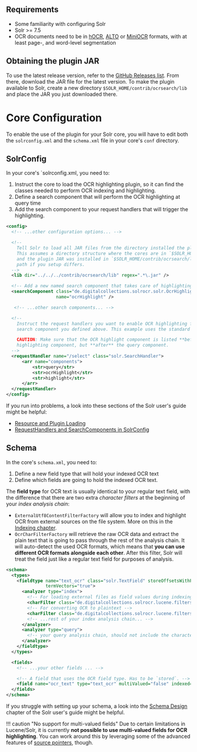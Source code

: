 ## Requirements
- Some familiarity with configuring Solr
- Solr >= 7.5
- OCR documents need to be in [hOCR](formats.md#hocr), [ALTO](formats.md#alto)
  or [MiniOCR](formats.md#miniocr) formats, with at least page-, and word-level
  segmentation

## Obtaining the plugin JAR

To use the latest release version, refer to the [GitHub Releases list](https://github.com/dbmdz/solr-ocrhighlighting/releases). From there, download the JAR file for the latest version.
To make the plugin available to Solr, create a new directory `$SOLR_HOME/contrib/ocrsearch/lib` and place the JAR you just downloaded there.


# Core Configuration

To enable the use of the plugin for your Solr core, you will have to edit
both the `solrconfig.xml` and the `schema.xml` file in your core's `conf` directory.

## SolrConfig

In your core's `solrconfig.xml, you need to:

1. Instruct the core to load the OCR highlighting plugin, so it can find the classes
   needed to perform OCR indexing and highlighting.
2. Define a search component that will perform the OCR highlighting at query time
3. Add the search component to your request handlers that will trigger the highlighting.


```xml
<config>
  <!-- ...other configuration options... -->

  <!--
    Tell Solr to load all JAR files from the directory installed the plugin to. 
    This assumes a directory structure where the cores are in `$SOLR_HOME/server/solr/$CORE`
    and the plugin JAR was installed in `$SOLR_HOME/contrib/ocrsearch/lib`. Adjust the
    path if you setup differs.
  -->
  <lib dir="../../../contrib/ocrsearch/lib" regex=".*\.jar" />

  <!-- Add a new named search component that takes care of highlighting OCR field values. -->
  <searchComponent class="de.digitalcollections.solrocr.solr.OcrHighlightComponent"
                   name="ocrHighlight" />

   <!-- ...other search components... -->

  <!--
    Instruct the request handlers you want to enable OCR highlighting for to include the
    search component you defined above. This example uses the standard /select handler.

    CAUTION: Make sure that the OCR highlight component is listed **before** the standard
    highlighting component, but **after** the query component.
  -->
  <requestHandler name="/select" class="solr.SearchHandler">
      <arr name="components">
          <str>query</str>
          <str>ocrHighlight</str>
          <str>highlight</str>
      </arr>
  </requestHandler>
</config>
```

If you run into problems, a look into these sections of the Solr user's guide might be helpful:

- [Resource and Plugin Loading](https://lucene.apache.org/solr/guide/8_1/resource-and-plugin-loading.html)
- [RequestHandlers and SearchComponents in SolrConfig](https://lucene.apache.org/solr/guide/8_1/requesthandlers-and-searchcomponents-in-solrconfig.html)


## Schema

In the core's `schema.xml`, you need to:

1. Define a new field type that will hold your indexed OCR text
2. Define which fields are going to hold the indexed OCR text.

The **field type** for OCR text is usually identical to your regular text field, with the
difference that there are two extra *character filters* at the beginning of your *index analysis chain*:
  - `ExternalUtf8ContentFilterFactory` will allow you to index and highlight OCR from external
    sources on the file system. More on this in the [Indexing chapter](./indexing.md).
  - `OcrCharFilterFactory` will retrieve the raw OCR data and extract the plain text that is
    going to pass through the rest of the analysis chain. It will auto-detect the used OCR
    formats, which means that **you can use different OCR formats alongside each other**.
    After this filter, Solr will treat the field just like a regular text field for purposes
    of analysis.

```xml
<schema>
  <types>
    <fieldtype name="text_ocr" class="solr.TextField" storeOffsetsWithPositions="true" 
               termVectors="true">
      <analyzer type="index">
        <!-- For loading external files as field values during indexing -->
        <charFilter class="de.digitalcollections.solrocr.lucene.filters.ExternalUtf8ContentFilterFactory" />
        <!-- For converting OCR to plaintext -->
        <charFilter class="de.digitalcollections.solrocr.lucene.filters.OcrCharFilterFactory" />
        <!-- ...rest of your index analysis chain... -->
      </analyzer>
      <analyzer type="query">
        <!-- your query analysis chain, should not include the character filters -->
      </analyzer>
    </fieldtype>
  </types>

  <fields>
    <!-- ...your other fields ... -->

    <!-- A field that uses the OCR field type. Has to be `stored`. -->
    <field name="ocr_text" type="text_ocr" multiValued="false" indexed="true" stored="true" />
  </fields>
</schema>
```

If you struggle with setting up your schema, a look into the [Schema Design](https://lucene.apache.org/solr/guide/8_1/documents-fields-and-schema-design.html)
chapter of the Solr user's guide might be helpful.

!!! caution "No support for multi-valued fields"
    Due to certain limitations in Lucene/Solr, it is currently **not possible
    to use multi-valued fields for OCR highlighting**. You can work around
    this by leveraging some of the advanced features of [source pointers](./indexing.md),
    though.
